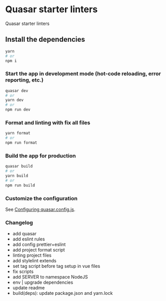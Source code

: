 # Quasar starter linters

Quasar starter linters

## Install the dependencies

```bash
yarn
# or
npm i
```

### Start the app in development mode (hot-code reloading, error reporting, etc.)

```bash
quasar dev
# or
yarn dev
# or
npm run dev
```

### Format and linting with fix all files

```bash
yarn format
# or
npm run format
```

### Build the app for production

```bash
quasar build
# or
yarn build
# or
npm run build
```

### Customize the configuration

See [Configuring quasar.config.js](https://v2.quasar.dev/quasar-cli-vite/quasar-config-js).

### Changelog

- add quasar
- add eslint rules
- add config prettier+eslint
- add project format script
- linting project files
- add stylelint extends
- set tag script before tag setup in vue files
- fix scripts
- add SERVER to namespace NodeJS
- env | upgrade dependencies
- update readme
- build(deps): update package.json and yarn.lock
